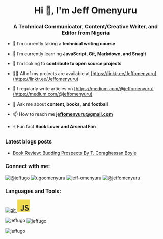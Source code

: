 <h1 align="center">Hi 👋, I'm Jeff Omenyuru</h1>
<h3 align="center">A Technical Communicator, Content/Creative Writer, and Editor from Nigeria</h3>

- 🔭 I’m currently taking a **technical writing course**

- 🌱 I’m currently learning **JavaScript, Git, Markdown, and SnagIt**

- 👯 I’m looking to **contribute to open source projects**

- 👨‍💻 All of my projects are available at [https://linktr.ee/Jeffomenyuru](https://linktr.ee/Jeffomenyuru)

- 📝 I regularly write articles on [https://medium.com/@jeffomenyuru](https://medium.com/@jeffomenyuru)

- 💬 Ask me about **content, books, and football**

- 📫 How to reach me **jeffomenyuru@gmail.com**

- ⚡ Fun fact **Book Lover and Arsenal Fan**

### Latest blogs posts
<!-- BLOG-POST-LIST:START -->
- [Book Review: Budding Prospects By T. Coraghessan Boyle](https://medium.com/@jeffomenyuru/review-budding-prospects-by-t-coraghessan-boyle-cb74ab9079f9?source=rss-fb3973a7e01d------2)
<!-- BLOG-POST-LIST:END -->

<h3 align="left">Connect with me:</h3>
<p align="left">
<a href="https://dev.to/@jeffugo" target="blank"><img align="center" src="https://raw.githubusercontent.com/rahuldkjain/github-profile-readme-generator/master/src/images/icons/Social/devto.svg" alt="@jeffugo" height="30" width="40" /></a>
<a href="https://twitter.com/ugoomenyuru" target="blank"><img align="center" src="https://raw.githubusercontent.com/rahuldkjain/github-profile-readme-generator/master/src/images/icons/Social/twitter.svg" alt="ugoomenyuru" height="30" width="40" /></a>
<a href="https://linkedin.com/in/jeff-omenyuru" target="blank"><img align="center" src="https://raw.githubusercontent.com/rahuldkjain/github-profile-readme-generator/master/src/images/icons/Social/linked-in-alt.svg" alt="jeff-omenyuru" height="30" width="40" /></a>
<a href="https://medium.com/@jeffomenyuru" target="blank"><img align="center" src="https://raw.githubusercontent.com/rahuldkjain/github-profile-readme-generator/master/src/images/icons/Social/medium.svg" alt="@jeffomenyuru" height="30" width="40" /></a>
</p>

<h3 align="left">Languages and Tools:</h3>
<p align="left"> <a href="https://git-scm.com/" target="_blank" rel="noreferrer"> <img src="https://www.vectorlogo.zone/logos/git-scm/git-scm-icon.svg" alt="git" width="40" height="40"/> </a> <a href="https://developer.mozilla.org/en-US/docs/Web/JavaScript" target="_blank" rel="noreferrer"> <img src="https://raw.githubusercontent.com/devicons/devicon/master/icons/javascript/javascript-original.svg" alt="javascript" width="40" height="40"/> </a> </p>

<p><img align="left" src="https://github-readme-stats.vercel.app/api/top-langs?username=jeffugo&show_icons=true&locale=en&layout=compact" alt="jeffugo" /></p>

<p>&nbsp;<img align="center" src="https://github-readme-stats.vercel.app/api?username=jeffugo&show_icons=true&locale=en" alt="jeffugo" /></p>

<p><img align="center" src="https://github-readme-streak-stats.herokuapp.com/?user=jeffugo&" alt="jeffugo" /></p>
